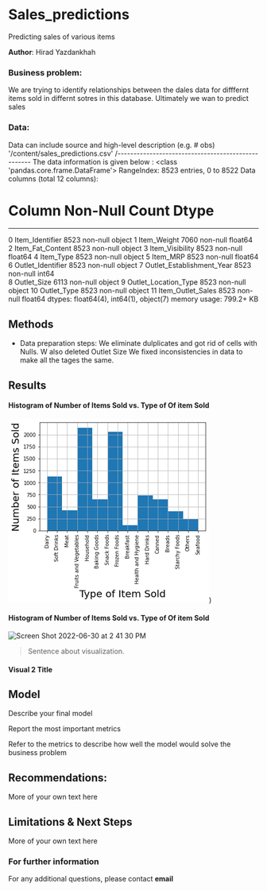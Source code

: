 # Sales_predictions
Predicting sales of various items 

**Author**: 
Hirad Yazdankhah

### Business problem:

We are trying to identify relationships between the dales data for difffernt items sold in differnt sotres in this database.
Ultimately we wan to predict sales

### Data:
Data can include source and high-level description (e.g. # obs)
'/content/sales_predictions.csv'
/---------------------------------------------------
The data information is given below :
<class 'pandas.core.frame.DataFrame'>
RangeIndex: 8523 entries, 0 to 8522
Data columns (total 12 columns):
 #   Column                     Non-Null Count  Dtype  
---  ------                     --------------  -----  
 0   Item_Identifier            8523 non-null   object 
 1   Item_Weight                7060 non-null   float64
 2   Item_Fat_Content           8523 non-null   object 
 3   Item_Visibility            8523 non-null   float64
 4   Item_Type                  8523 non-null   object 
 5   Item_MRP                   8523 non-null   float64
 6   Outlet_Identifier          8523 non-null   object 
 7   Outlet_Establishment_Year  8523 non-null   int64  
 8   Outlet_Size                6113 non-null   object 
 9   Outlet_Location_Type       8523 non-null   object 
 10  Outlet_Type                8523 non-null   object 
 11  Item_Outlet_Sales          8523 non-null   float64
dtypes: float64(4), int64(1), object(7)
memory usage: 799.2+ KB


## Methods
- Data preparation steps:
We eliminate dulplicates and got rid of cells with Nulls.
W also deleted Outlet Size
We fixed inconsistencies in data to make all the tages the same.
## Results

#### Histogram of Number of Items Sold vs. Type of Of item Sold

![Histogram](https://github.com/RodYazdan/sales_predictions/blob/master/Images/Histogram%20of%20Numner%20of%20items%20sold.png))

#### Histogram of Number of Items Sold vs. Type of Of item Sold
![Screen Shot 2022-06-30 at 2 41 30 PM](https://user-images.githubusercontent.com/67288119/176753994-687bd194-74df-4ffe-ac8e-c0466f1be9fc.png)

> Sentence about visualization.

#### Visual 2 Title

## Model

Describe your final model

Report the most important metrics

Refer to the metrics to describe how well the model would solve the business problem

## Recommendations:

More of your own text here


## Limitations & Next Steps

More of your own text here


### For further information


For any additional questions, please contact **email**
